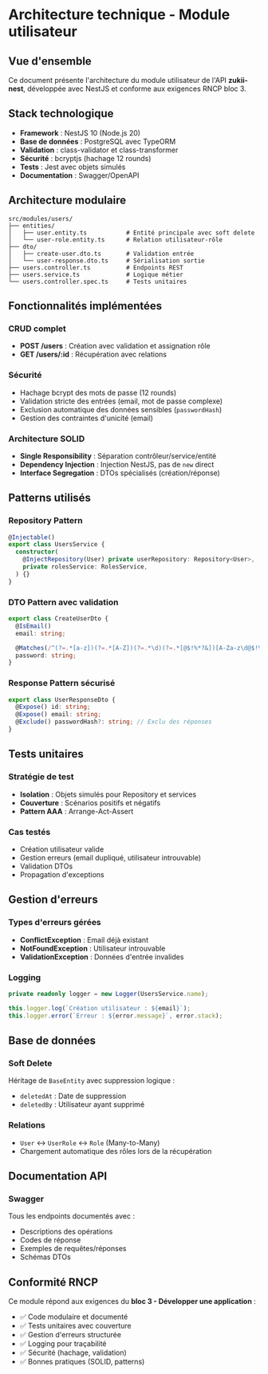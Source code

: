 # Architecture technique - Module utilisateur

## Vue d'ensemble

Ce document présente l'architecture du module utilisateur de l'API **zukii-nest**, développée avec NestJS et conforme aux exigences RNCP bloc 3.

## Stack technologique

- **Framework** : NestJS 10 (Node.js 20)
- **Base de données** : PostgreSQL avec TypeORM
- **Validation** : class-validator et class-transformer
- **Sécurité** : bcryptjs (hachage 12 rounds)
- **Tests** : Jest avec objets simulés
- **Documentation** : Swagger/OpenAPI

## Architecture modulaire

```
src/modules/users/
├── entities/
│   ├── user.entity.ts           # Entité principale avec soft delete
│   └── user-role.entity.ts      # Relation utilisateur-rôle
├── dto/
│   ├── create-user.dto.ts       # Validation entrée
│   └── user-response.dto.ts     # Sérialisation sortie
├── users.controller.ts          # Endpoints REST
├── users.service.ts             # Logique métier
└── users.controller.spec.ts     # Tests unitaires
```

## Fonctionnalités implémentées

### CRUD complet
- **POST /users** : Création avec validation et assignation rôle
- **GET /users/:id** : Récupération avec relations

### Sécurité
- Hachage bcrypt des mots de passe (12 rounds)
- Validation stricte des entrées (email, mot de passe complexe)
- Exclusion automatique des données sensibles (`passwordHash`)
- Gestion des contraintes d'unicité (email)

### Architecture SOLID
- **Single Responsibility** : Séparation contrôleur/service/entité
- **Dependency Injection** : Injection NestJS, pas de `new` direct
- **Interface Segregation** : DTOs spécialisés (création/réponse)

## Patterns utilisés

### Repository Pattern
```typescript
@Injectable()
export class UsersService {
  constructor(
    @InjectRepository(User) private userRepository: Repository<User>,
    private rolesService: RolesService,
  ) {}
}
```

### DTO Pattern avec validation
```typescript
export class CreateUserDto {
  @IsEmail()
  email: string;

  @Matches(/^(?=.*[a-z])(?=.*[A-Z])(?=.*\d)(?=.*[@$!%*?&])[A-Za-z\d@$!%*?&]{8,}$/)
  password: string;
}
```

### Response Pattern sécurisé
```typescript
export class UserResponseDto {
  @Expose() id: string;
  @Expose() email: string;
  @Exclude() passwordHash?: string; // Exclu des réponses
}
```

## Tests unitaires

### Stratégie de test
- **Isolation** : Objets simulés pour Repository et services
- **Couverture** : Scénarios positifs et négatifs
- **Pattern AAA** : Arrange-Act-Assert

### Cas testés
- Création utilisateur valide
- Gestion erreurs (email dupliqué, utilisateur introuvable)
- Validation DTOs
- Propagation d'exceptions

## Gestion d'erreurs

### Types d'erreurs gérées
- **ConflictException** : Email déjà existant
- **NotFoundException** : Utilisateur introuvable
- **ValidationException** : Données d'entrée invalides

### Logging
```typescript
private readonly logger = new Logger(UsersService.name);

this.logger.log(`Création utilisateur : ${email}`);
this.logger.error(`Erreur : ${error.message}`, error.stack);
```

## Base de données

### Soft Delete
Héritage de `BaseEntity` avec suppression logique :
- `deletedAt` : Date de suppression
- `deletedBy` : Utilisateur ayant supprimé

### Relations
- `User` ↔ `UserRole` ↔ `Role` (Many-to-Many)
- Chargement automatique des rôles lors de la récupération

## Documentation API

### Swagger
Tous les endpoints documentés avec :
- Descriptions des opérations
- Codes de réponse
- Exemples de requêtes/réponses
- Schémas DTOs

## Conformité RNCP

Ce module répond aux exigences du **bloc 3 - Développer une application** :
- ✅ Code modulaire et documenté
- ✅ Tests unitaires avec couverture
- ✅ Gestion d'erreurs structurée
- ✅ Logging pour traçabilité
- ✅ Sécurité (hachage, validation)
- ✅ Bonnes pratiques (SOLID, patterns)